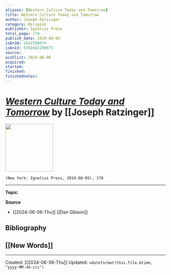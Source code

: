 ```yaml
---
aliases: [Western Culture Today and Tomorrow]
title: Western Culture Today and Tomorrow
author: Joseph Ratzinger
category: Religion
publisher: Ignatius Press
total_page: 178
publish_date: 2019-08-05
isbn10: 1642290874
isbn13: 9781642290875
source: 
wishlist: 2024-06-06
acquired: 
started: 
finished: 
finishednotes: 
---
```

# *[Western Culture Today and Tomorrow]()* by [[Joseph Ratzinger]]

<img src="http://books.google.com/books/content?id=jVanDwAAQBAJ&printsec=frontcover&img=1&zoom=1&edge=curl&source=gbs_api" width=150>

`(New York: Ignatius Press, 2019-08-05), 178`



--- 
**Topic**: 

**Source**
- [[2024-06-06-Thu]] [[Dan Gibson]]

**Bibliography**
- 
 
**[[New Words]]**
- 

---
Created: [[2024-06-06-Thu]]
Updated: `=dateformat(this.file.mtime, "yyyy-MM-dd-ccc")`